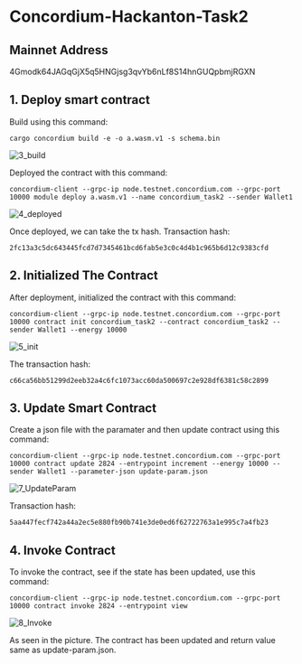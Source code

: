 # Concordium-Hackanton-Task2

## Mainnet Address
4Gmodk64JAGqGjX5q5HNGjsg3qvYb6nLf8S14hnGUQpbmjRGXN

## 1. Deploy smart contract

Build using this command:

    cargo concordium build -e -o a.wasm.v1 -s schema.bin

![3_build](https://user-images.githubusercontent.com/36572181/217535931-ee9b38c3-4c3e-4741-a90f-5674bb5e83a5.jpg)


Deployed the contract with this command:

    concordium-client --grpc-ip node.testnet.concordium.com --grpc-port 10000 module deploy a.wasm.v1 --name concordium_task2 --sender Wallet1

![4_deployed](https://user-images.githubusercontent.com/36572181/217536037-e283d9a0-baef-40ae-aa88-1b7276d217a6.jpg)


Once deployed, we can take the tx hash. Transaction hash: <br/>

    2fc13a3c5dc643445fcd7d7345461bcd6fab5e3c0c4d4b1c965b6d12c9383cfd


## 2. Initialized The Contract

After deployment, initialized the contract with this command:

    concordium-client --grpc-ip node.testnet.concordium.com --grpc-port 10000 contract init concordium_task2 --contract concordium_task2 --sender Wallet1 --energy 10000
    
![5_init](https://user-images.githubusercontent.com/36572181/217536167-d5da9252-a774-40fd-82dc-fa988edd0fc1.jpg)



The transaction hash:

    c66ca56bb51299d2eeb32a4c6fc1073acc60da500697c2e928df6381c58c2899

## 3. Update Smart Contract

Create a json file with the paramater and then update contract using this command:

    concordium-client --grpc-ip node.testnet.concordium.com --grpc-port 10000 contract update 2824 --entrypoint increment --energy 10000 --sender Wallet1 --parameter-json update-param.json

![7_UpdateParam](https://user-images.githubusercontent.com/36572181/217536417-c608e650-ec2e-4a55-9db1-bc225e31c671.jpg)

Transaction hash:

    5aa447fecf742a44a2ec5e880fb90b741e3de0ed6f62722763a1e995c7a4fb23

## 4. Invoke Contract

To invoke the contract, see if the state has been updated, use this command:

    concordium-client --grpc-ip node.testnet.concordium.com --grpc-port 10000 contract invoke 2824 --entrypoint view

 ![8_Invoke](https://user-images.githubusercontent.com/36572181/217536564-0f220353-1767-45ea-b5f3-6c1bd17535a1.jpg)

As seen in the picture. The contract has been updated and return value same as update-param.json.
